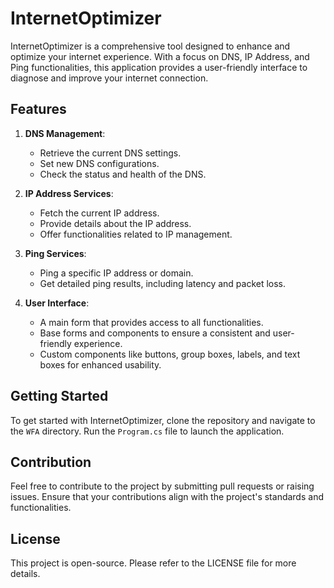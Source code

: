 # InternetOptimizer

InternetOptimizer is a comprehensive tool designed to enhance and optimize your internet experience. With a focus on DNS, IP Address, and Ping functionalities, this application provides a user-friendly interface to diagnose and improve your internet connection.

## Features

1. **DNS Management**:
   - Retrieve the current DNS settings.
   - Set new DNS configurations.
   - Check the status and health of the DNS.

2. **IP Address Services**:
   - Fetch the current IP address.
   - Provide details about the IP address.
   - Offer functionalities related to IP management.

3. **Ping Services**:
   - Ping a specific IP address or domain.
   - Get detailed ping results, including latency and packet loss.

4. **User Interface**:
   - A main form that provides access to all functionalities.
   - Base forms and components to ensure a consistent and user-friendly experience.
   - Custom components like buttons, group boxes, labels, and text boxes for enhanced usability.

## Getting Started

To get started with InternetOptimizer, clone the repository and navigate to the `WFA` directory. Run the `Program.cs` file to launch the application.

## Contribution

Feel free to contribute to the project by submitting pull requests or raising issues. Ensure that your contributions align with the project's standards and functionalities.

## License

This project is open-source. Please refer to the LICENSE file for more details.
